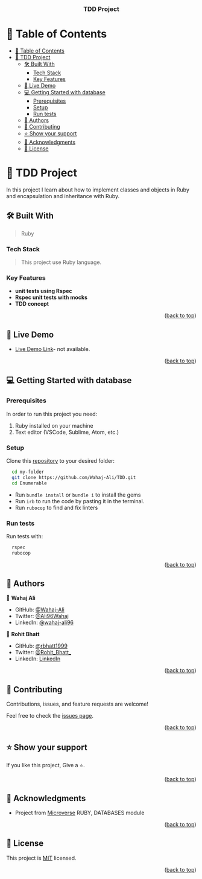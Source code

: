 <a name="readme-top"></a>
<div align="center">

  <h3><b>TDD Project</b></h3>
</div>

# 📗 Table of Contents

- [📗 Table of Contents](#-table-of-contents)
- [📖 TDD Project ](#-tdd-project-)
  - [🛠 Built With ](#-built-with-)
    - [Tech Stack ](#tech-stack-)
    - [Key Features ](#key-features-)
  - [🚀 Live Demo ](#-live-demo-)
  - [💻 Getting Started with database ](#-getting-started-with-database-)
    - [Prerequisites](#prerequisites)
    - [Setup](#setup)
    - [Run tests](#run-tests)
  - [👥 Authors ](#-authors-)
  - [🤝 Contributing ](#-contributing-)
  - [⭐️ Show your support ](#️-show-your-support-)
  - [🙏 Acknowledgments ](#-acknowledgments-)
  - [📝 License ](#-license-)

# 📖 TDD Project <a name="about-project"></a>

In this project I learn about how to implement classes and objects in Ruby and encapsulation and inheritance with Ruby.

## 🛠 Built With <a name="built-with"></a>

>Ruby
### Tech Stack <a name="tech-stack"></a>

> This project use Ruby language.

### Key Features <a name="key-features"></a>
- **unit tests using Rspec**
- **Rspec unit tests with mocks**
- **TDD concept**

<p align="right">(<a href="#readme-top">back to top</a>)</p>

## 🚀 Live Demo <a name="live-demo"></a>

- [Live Demo Link](#)- not available.

<p align="right">(<a href="#readme-top">back to top</a>)</p>


## 💻 Getting Started with database <a name="getting-started"></a>

### Prerequisites
In order to run this project you need:
1. Ruby installed on your machine
2. Text editor (VSCode, Sublime, Atom, etc.)

### Setup

Clone this [repository](https://github.com/Wahaj-Ali/TDD) to your desired folder:

```sh
  cd my-folder
  git clone https://github.com/Wahaj-Ali/TDD.git
  cd Enumerable
```
- Run `bundle install` or `bundle i` to install the gems
- Run `irb` to run the code by pasting it in the terminal.
- Run `rubocop` to find and fix linters

### Run tests
Run tests with:
```sh
  rspec
  rubocop
```

<p align="right">(<a href="#readme-top">back to top</a>)</p>

## 👥 Authors <a name="authors"></a>


👤 **Wahaj Ali**
- GitHub: [@Wahaj-Ali](https://github.com/Wahaj-Ali)
- Twitter: [@Ali96Wahaj](https://twitter.com/Ali96Wahaj)
- LinkedIn: [@wahaj-ali96](https://www.linkedin.com/in/wahaj-ali96/)

👤 **Rohit Bhatt**

- GitHub: [@rbhatt1999](https://github.com/rbhatt1999)
- Twitter: [@Rohit_Bhatt_](https://twitter.com/Rohit_Bhatt_)
- LinkedIn: [LinkedIn](https://www.linkedin.com/in/rohitbhatt-dev/)

<p align="right">(<a href="#readme-top">back to top</a>)</p>

## 🤝 Contributing <a name="contributing"></a>

Contributions, issues, and feature requests are welcome!

Feel free to check the [issues page](https://github.com/Wahaj-Ali/TDD/issues).

<p align="right">(<a href="#readme-top">back to top</a>)</p>

## ⭐️ Show your support <a name="support"></a>

If you like this project, Give a ⭐️.

<p align="right">(<a href="#readme-top">back to top</a>)</p>

## 🙏 Acknowledgments <a name="acknowledgements"></a>

- Project from [Microverse](https://www.microverse.org/?grsf=i6yi2m) RUBY, DATABASES module


<p align="right">(<a href="#readme-top">back to top</a>)</p>

<!-- LICENSE -->

## 📝 License <a name="license"></a>

This project is [MIT](https://github.com/Wahaj-Ali/TDD/blob/dev/LICENSE) licensed.

<p align="right">(<a href="#readme-top">back to top</a>)</p>